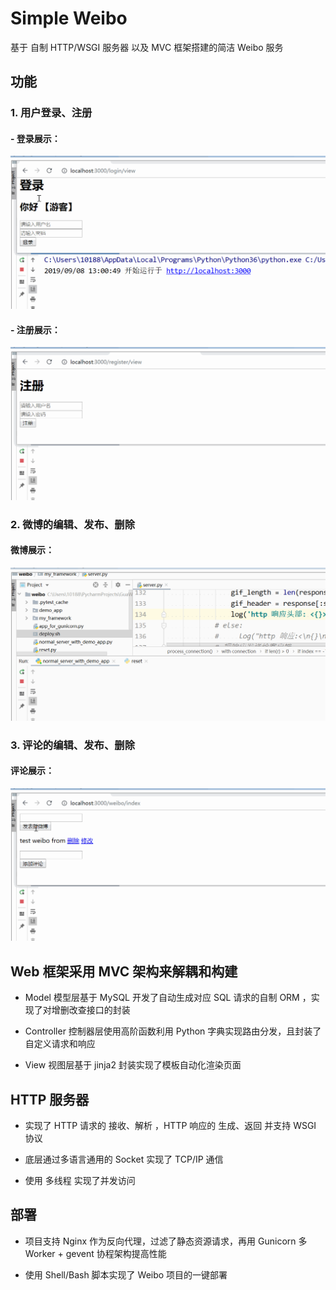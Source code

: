 # Simple Weibo

基于 自制 HTTP/WSGI 服务器 以及 MVC 框架搭建的简洁 Weibo 服务

## 功能

### 1. 用户登录、注册

#### - 登录展示：
![图片](images/login.gif)

#### - 注册展示：
![图片](images/register.gif)


### 2. 微博的编辑、发布、删除

#### 微博展示：
![图片](images/weibo.gif)

### 3. 评论的编辑、发布、删除

#### 评论展示：

![图片](images/reply.gif)



## Web 框架采用 MVC 架构来解耦和构建

- Model 模型层基于 MySQL 开发了自动生成对应 SQL 请求的自制 ORM ，实现了对增删改查接口的封装
 
- Controller 控制器层使用高阶函数利用 Python 字典实现路由分发，且封装了自定义请求和响应
 
- View 视图层基于 jinja2 封装实现了模板自动化渲染页面

## HTTP 服务器

- 实现了 HTTP 请求的 接收、解析 ，HTTP 响应的 生成、返回 并支持 WSGI 协议

- 底层通过多语言通用的 Socket 实现了 TCP/IP 通信

- 使用 多线程 实现了并发访问


## 部署

- 项目支持 Nginx 作为反向代理，过滤了静态资源请求，再用 Gunicorn 多 Worker + gevent 协程架构提高性能
 
- 使用 Shell/Bash 脚本实现了 Weibo 项目的一键部署
